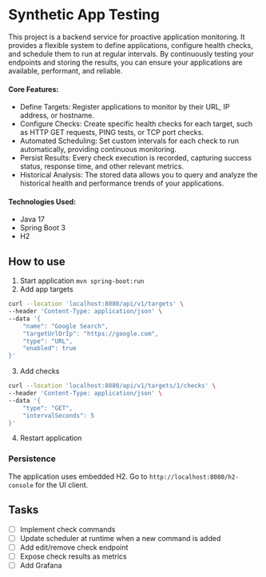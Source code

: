 # Synthetic App Testing

This project is a backend service for proactive application monitoring. It provides a flexible system to define applications, configure health checks, and schedule them to run at regular intervals. By continuously testing your endpoints and storing the results, you can ensure your applications are available, performant, and reliable.

#### Core Features:
* Define Targets: Register applications to monitor by their URL, IP address, or hostname.
* Configure Checks: Create specific health checks for each target, such as HTTP GET requests, PING tests, or TCP port checks.
* Automated Scheduling: Set custom intervals for each check to run automatically, providing continuous monitoring.
* Persist Results: Every check execution is recorded, capturing success status, response time, and other relevant metrics.
* Historical Analysis: The stored data allows you to query and analyze the historical health and performance trends of your applications.

#### Technologies Used:
* Java 17
* Spring Boot 3
* H2

## How to use
1. Start application `mvn spring-boot:run`
2. Add app targets
```bash
curl --location 'localhost:8080/api/v1/targets' \
--header 'Content-Type: application/json' \
--data '{
    "name": "Google Search",
    "targetUrlOrIp": "https://google.com",
    "type": "URL",
    "enabled": true
}'
```
3. Add checks
```bash
curl --location 'localhost:8080/api/v1/targets/1/checks' \
--header 'Content-Type: application/json' \
--data '{
    "type": "GET",
    "intervalSeconds": 5
}'
```
4. Restart application

### Persistence
The application uses embedded H2. Go to `http://localhost:8080/h2-console` for the UI client.

## Tasks
- [ ] Implement check commands
- [ ] Update scheduler at runtime when a new command is added
- [ ] Add edit/remove check endpoint
- [ ] Expose check results as metrics
- [ ] Add Grafana